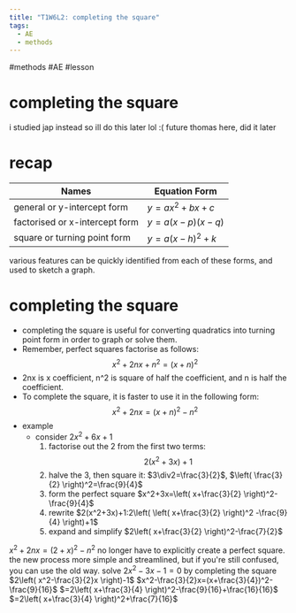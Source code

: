 ```yaml
---
title: "T1W6L2: completing the square"
tags:
  - AE
  - methods
---
```


#methods #AE #lesson

# completing the square

i studied jap instead so ill do this later lol :(
future thomas here, did it later

# recap

| Names                          | Equation Form   |
| ------------------------------ | --------------- |
| general or y-intercept form    | $y=ax^2+bx+c$   |
| factorised or x-intercept form | $y=a(x-p)(x-q)$ |
| square or turning point form   | $y=a(x-h)^2+k$  |

various features can be quickly identified from each of these forms, and used to sketch a graph.

# completing the square

- completing the square is useful for converting quadratics into turning point form in order to graph or solve them.
- Remember, perfect squares factorise as follows:
  $$x^2+2nx+n^2=(x+n)^2$$
- 2nx is x coefficient, n^2 is square of half the coefficient, and n is half the coefficient.
- To complete the square, it is faster to use it in the following form: $$x^2+2nx=(x+n)^2-n^2$$
- example
  - consider $2x^2+6x+1$
    1. factorise out the 2 from the first two terms: $$2(x^2+3x)+1$$
    2. halve the 3, then square it: $3\div2=\frac{3}{2}$, $\left( \frac{3}{2} \right)^2=\frac{9}{4}$
    3. form the perfect square $x^2+3x=\left( x+\frac{3}{2} \right)^2-\frac{9}{4}$
    4. rewrite $2(x^2+3x)+1:2\left( \left( x+\frac{3}{2} \right)^2 -\frac{9}{4} \right)+1$
    5. expand and simplify $2\left( x+\frac{3}{2} \right)^2-\frac{7}{2}$

$x^2 + 2nx = (2+x)^2 - n^2$
no longer have to explicitly create a perfect square.
the new process more simple and streamlined, but if you're still confused, you can use the old way.
solve $2x^2-3x-1=0$ by completing the square
$2\left( x^2-\frac{3}{2}x \right)-1$
$x^2-\frac{3}{2}x=(x+\frac{3}{4})^2-\frac{9}{16}$
$=2\left( x+\frac{3}{4} \right)^2-\frac{9}{16}+\frac{16}{16}$
$=2\left( x+\frac{3}{4} \right)^2+\frac{7}{16}$
